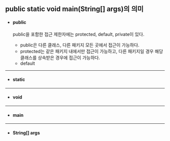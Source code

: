 ## public static void main(String[] args)의 의미

- #### public

  public을 포함한 접근 제한자에는 protected, default, private이 있다.

  - public은 다른 클래스, 다른 패키지 모든 곳에서 접근이 가능하다.
  - protected는 같은 패키지 내에서만 접근이 가능하고, 다른 패키지일 경우 해당 클래스를 상속받은 경우에 접근이 가능하다.
  - default

  


---

- #### static



---

- #### void



---

- #### main



---

- #### String[] args
